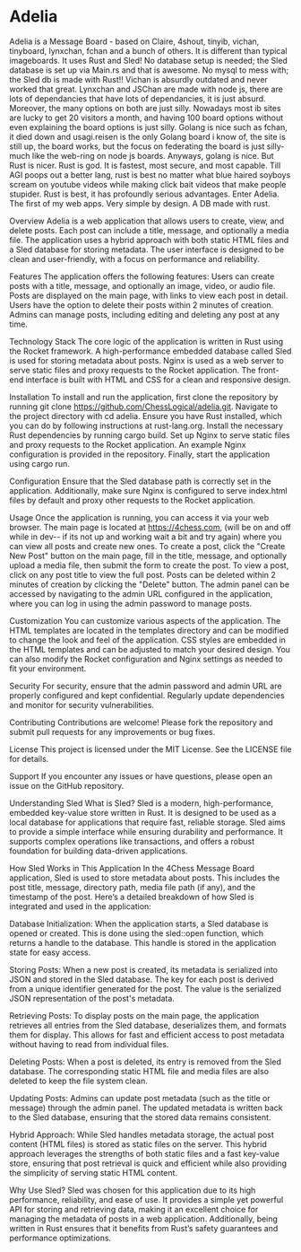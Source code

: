 

<h1>Adelia</h1>



Adelia is a Message Board - based on Claire, 4shout, tinyib, vichan, tinyboard, lynxchan, fchan and a bunch of others. It is different than typical imageboards. It uses Rust and Sled! No database setup is needed; the Sled database is set up via Main.rs and that is awesome. No mysql to mess with; the Sled db is made with Rust!! Vichan is absurdly outdated and never worked that great. Lynxchan and JSChan are made with node js, there are lots of dependancies that have lots of dependancies, it is just absurd. Moreover, the many options on both are just silly. Nowadays most ib sites are lucky to get 20 visitors a month, and having 100 board options without even explaining the board options is just silly. Golang is nice such as fchan, it died down and usagi.reisen is the only Golang board i know of, the site is still up, the board works, but the focus on federating the board is just silly- much like the web-ring on node js boards. Anyways, golang is nice. But Rust is nicer. Rust is god. It is fastest, most secure, and most capable. Till AGI poops out a better lang, rust is best no matter what blue haired soyboys scream on youtube videos while making click bait videos that make people stupider. Rust is best, it has profoundly serious advantages. Enter Adelia. The first of my web apps. Very simple by design. A DB made with rust.

Overview
Adelia is a web application that allows users to create, view, and delete posts. Each post can include a title, message, and optionally a media file. The application uses a hybrid approach with both static HTML files and a Sled database for storing metadata. The user interface is designed to be clean and user-friendly, with a focus on performance and reliability.

Features
The application offers the following features: Users can create posts with a title, message, and optionally an image, video, or audio file. Posts are displayed on the main page, with links to view each post in detail. Users have the option to delete their posts within 2 minutes of creation. Admins can manage posts, including editing and deleting any post at any time.

Technology Stack
The core logic of the application is written in Rust using the Rocket framework. A high-performance embedded database called Sled is used for storing metadata about posts. Nginx is used as a web server to serve static files and proxy requests to the Rocket application. The front-end interface is built with HTML and CSS for a clean and responsive design.

Installation
To install and run the application, first clone the repository by running git clone https://github.com/ChessLogical/adelia.git. Navigate to the project directory with cd adelia. Ensure you have Rust installed, which you can do by following instructions at rust-lang.org. Install the necessary Rust dependencies by running cargo build. Set up Nginx to serve static files and proxy requests to the Rocket application. An example Nginx configuration is provided in the repository. Finally, start the application using cargo run.

Configuration
Ensure that the Sled database path is correctly set in the application. Additionally, make sure Nginx is configured to serve index.html files by default and proxy other requests to the Rocket application.

Usage
Once the application is running, you can access it via your web browser. The main page is located at https://4chess.com, (will be on and off while in dev-- if its not up and working wait a bit and try again) where you can view all posts and create new ones. To create a post, click the "Create New Post" button on the main page, fill in the title, message, and optionally upload a media file, then submit the form to create the post. To view a post, click on any post title to view the full post. Posts can be deleted within 2 minutes of creation by clicking the "Delete" button. The admin panel can be accessed by navigating to the admin URL configured in the application, where you can log in using the admin password to manage posts.

Customization
You can customize various aspects of the application. The HTML templates are located in the templates directory and can be modified to change the look and feel of the application. CSS styles are embedded in the HTML templates and can be adjusted to match your desired design. You can also modify the Rocket configuration and Nginx settings as needed to fit your environment.

Security
For security, ensure that the admin password and admin URL are properly configured and kept confidential. Regularly update dependencies and monitor for security vulnerabilities.

Contributing
Contributions are welcome! Please fork the repository and submit pull requests for any improvements or bug fixes.

License
This project is licensed under the MIT License. See the LICENSE file for details.

Support
If you encounter any issues or have questions, please open an issue on the GitHub repository.

Understanding Sled
What is Sled?
Sled is a modern, high-performance, embedded key-value store written in Rust. It is designed to be used as a local database for applications that require fast, reliable storage. Sled aims to provide a simple interface while ensuring durability and performance. It supports complex operations like transactions, and offers a robust foundation for building data-driven applications.

How Sled Works in This Application
In the 4Chess Message Board application, Sled is used to store metadata about posts. This includes the post title, message, directory path, media file path (if any), and the timestamp of the post. Here’s a detailed breakdown of how Sled is integrated and used in the application:

Database Initialization: When the application starts, a Sled database is opened or created. This is done using the sled::open function, which returns a handle to the database. This handle is stored in the application state for easy access.

Storing Posts: When a new post is created, its metadata is serialized into JSON and stored in the Sled database. The key for each post is derived from a unique identifier generated for the post. The value is the serialized JSON representation of the post's metadata.

Retrieving Posts: To display posts on the main page, the application retrieves all entries from the Sled database, deserializes them, and formats them for display. This allows for fast and efficient access to post metadata without having to read from individual files.

Deleting Posts: When a post is deleted, its entry is removed from the Sled database. The corresponding static HTML file and media files are also deleted to keep the file system clean.

Updating Posts: Admins can update post metadata (such as the title or message) through the admin panel. The updated metadata is written back to the Sled database, ensuring that the stored data remains consistent.

Hybrid Approach: While Sled handles metadata storage, the actual post content (HTML files) is stored as static files on the server. This hybrid approach leverages the strengths of both static files and a fast key-value store, ensuring that post retrieval is quick and efficient while also providing the simplicity of serving static HTML content.

Why Use Sled?
Sled was chosen for this application due to its high performance, reliability, and ease of use. It provides a simple yet powerful API for storing and retrieving data, making it an excellent choice for managing the metadata of posts in a web application. Additionally, being written in Rust ensures that it benefits from Rust’s safety guarantees and performance optimizations.

